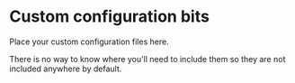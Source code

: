 Custom configuration bits
=========================

Place your custom configuration files here.

There is no way to know where you'll need to include them so they are not included anywhere by default.
